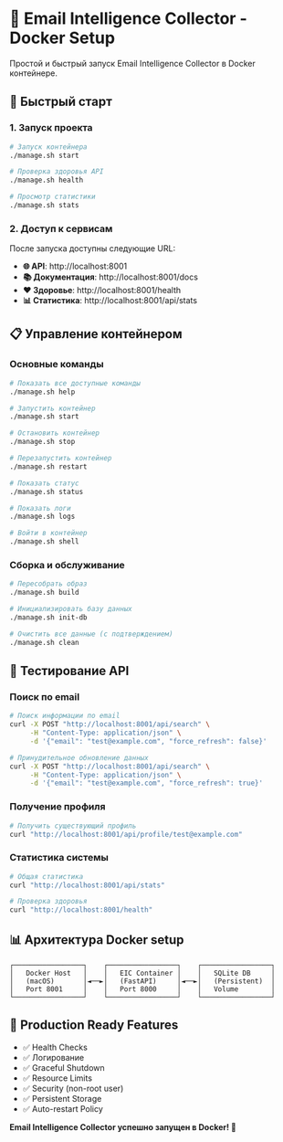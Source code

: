 # 🐳 Email Intelligence Collector - Docker Setup

Простой и быстрый запуск Email Intelligence Collector в Docker контейнере.

## 🚀 Быстрый старт

### 1. Запуск проекта

```bash
# Запуск контейнера
./manage.sh start

# Проверка здоровья API
./manage.sh health

# Просмотр статистики
./manage.sh stats
```

### 2. Доступ к сервисам

После запуска доступны следующие URL:

- **🌐 API**: http://localhost:8001
- **📚 Документация**: http://localhost:8001/docs
- **❤️ Здоровье**: http://localhost:8001/health
- **📊 Статистика**: http://localhost:8001/api/stats

## 📋 Управление контейнером

### Основные команды

```bash
# Показать все доступные команды
./manage.sh help

# Запустить контейнер
./manage.sh start

# Остановить контейнер
./manage.sh stop

# Перезапустить контейнер
./manage.sh restart

# Показать статус
./manage.sh status

# Показать логи
./manage.sh logs

# Войти в контейнер
./manage.sh shell
```

### Сборка и обслуживание

```bash
# Пересобрать образ
./manage.sh build

# Инициализировать базу данных
./manage.sh init-db

# Очистить все данные (с подтверждением)
./manage.sh clean
```

## 🧪 Тестирование API

### Поиск по email

```bash
# Поиск информации по email
curl -X POST "http://localhost:8001/api/search" \
     -H "Content-Type: application/json" \
     -d '{"email": "test@example.com", "force_refresh": false}'

# Принудительное обновление данных
curl -X POST "http://localhost:8001/api/search" \
     -H "Content-Type: application/json" \
     -d '{"email": "test@example.com", "force_refresh": true}'
```

### Получение профиля

```bash
# Получить существующий профиль
curl "http://localhost:8001/api/profile/test@example.com"
```

### Статистика системы

```bash
# Общая статистика
curl "http://localhost:8001/api/stats"

# Проверка здоровья
curl "http://localhost:8001/health"
```

## 📊 Архитектура Docker setup

```
┌─────────────────┐    ┌─────────────────┐    ┌─────────────────┐
│   Docker Host   │    │   EIC Container │    │   SQLite DB     │
│   (macOS)       │◄──►│   (FastAPI)     │◄──►│   (Persistent)  │
│   Port 8001     │    │   Port 8000     │    │   Volume        │
└─────────────────┘    └─────────────────┘    └─────────────────┘
```

## 🎯 Production Ready Features

- ✅ Health Checks
- ✅ Логирование 
- ✅ Graceful Shutdown
- ✅ Resource Limits
- ✅ Security (non-root user)
- ✅ Persistent Storage
- ✅ Auto-restart Policy

**Email Intelligence Collector успешно запущен в Docker! 🚀**
